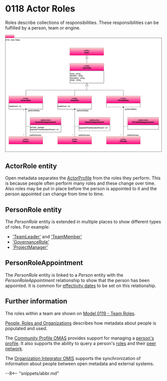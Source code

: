 <!-- SPDX-License-Identifier: CC-BY-4.0 -->
<!-- Copyright Contributors to the Egeria project. -->

# 0118 Actor Roles

Roles describe collections of responsibilities.  These responsibilities can be fulfilled by a person, team or engine.

![UML](0118-Actor-Roles.svg "Describing the role for an actor profile")

## ActorRole entity

Open metadata separates the [ActorProfile](/type/1/0110-Actors) from the roles they perform. This is because people often perform many roles and these change over time. Also roles may be put in place before the person is appointed to it and the person appointed can change from time to time.

## PersonRole entity

The *PersonRole* entity is extended in multiple places to show different types of roles. For example:

- ['TeamLeader'](/types/1/0119-Team-Roles/#teamleader) and ['TeamMember'](/types/1/0119-Team-Roles/#teammember)
- ['GovernanceRole'](/types/4/0445-Governance-Roles/#governancerole)
- ['ProjectManager'](/types/1/0130-Projects)

## PersonRoleAppointment

The *PersonRole* entity is linked to a *Person* entity with the *PersonRoleAppointment* relationship to show that the person has been appointed.  It is common for [effectivity dates](/features/effectivity-dates) to be set on this relationship.


## Further information

The roles within a team are shown on [Model 0119 - Team Roles](/types/1/0119-Team-Roles).

[People, Roles and Organizations](/features/people-roles-organizations/overview) describes how metadata about people is populated and used.

The [Community Profile OMAS](/services/omas/community-profile/overview) provides support for managing a [person's profile](/concepts/personal-profile). It also supports the ability to query a person's [roles](/concepts/personal-roles) and their [peer network](/concepts/peer-network).

The [Organization Integrator OMIS](/services/omis/organization-integrator/overview) supports the synchronization of information about people between open metadata and external systems.

--8<-- "snippets/abbr.md"
